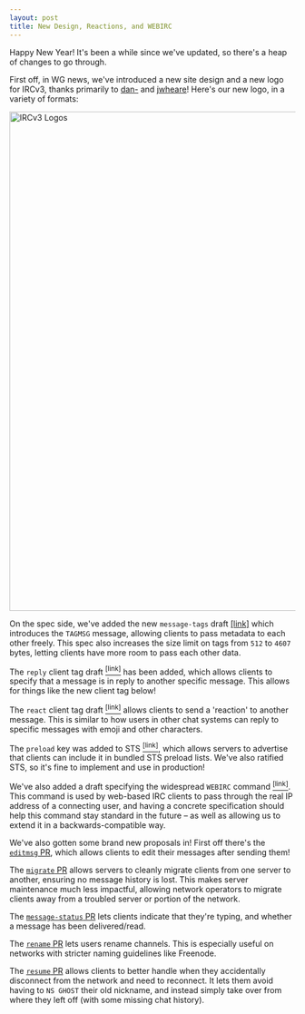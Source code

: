 ```yaml
---
layout: post
title: New Design, Reactions, and WEBIRC
---
```

Happy New Year! It's been a while since we've updated, so there's a heap of changes to go through.

First off, in WG news, we've introduced a new site design and a new logo for IRCv3, thanks primarily to [dan-](https://github.com/danieloaks/) and [jwheare](https://github.com/jwheare)! Here's our new logo, in a variety of formats:

<img style="max-width: 100%; width: 55rem; margin: 0 auto; display: block" alt="IRCv3 Logos" src="http://ircv3.net/img/logo-versions.svg">

On the spec side, we've added the new `message-tags` draft [<link>[link]</sup>](https://ircv3.net/specs/core/message-tags-3.3.html) which introduces the `TAGMSG` message, allowing clients to pass metadata to each other freely. This spec also increases the size limit on tags from `512` to `4607` bytes, letting clients have more room to pass each other data.

The `reply` client tag draft [<sup>[link]</sup>](https://ircv3.net/specs/client-tags/reply.html) has been added, which allows clients to specify that a message is in reply to another specific message. This allows for things like the new client tag below!

The `react` client tag draft [<sup>[link]</sup>](https://ircv3.net/specs/client-tags/react.html) allows clients to send a 'reaction' to another message. This is similar to how users in other chat systems can reply to specific messages with emoji and other characters.

The `preload` key was added to STS [<sup>[link]</sup>](https://ircv3.net/specs/extensions/sts.html#the-preload-key), which allows servers to advertise that clients can include it in bundled STS preload lists. We've also ratified STS, so it's fine to implement and use in production!

We've also added a draft specifying the widespread `WEBIRC` command [<sup>[link]</sup>](https://ircv3.net/specs/extensions/webirc.html). This command is used by web-based IRC clients to pass through the real IP address of a connecting user, and having a concrete specification should help this command stay standard in the future – as well as allowing us to extend it in a backwards-compatible way.

We've also gotten some brand new proposals in! First off there's the [`editmsg` PR](https://github.com/ircv3/ircv3-specifications/pull/304), which allows clients to edit their messages after sending them!

The [`migrate` PR](https://github.com/ircv3/ircv3-specifications/pull/330) allows servers to cleanly migrate clients from one server to another, ensuring no message history is lost. This makes server maintenance much less impactful, allowing network operators to migrate clients away from a troubled server or portion of the network.

The [`message-status` PR](https://github.com/ircv3/ircv3-specifications/pull/319) lets clients indicate that they're typing, and whether a message has been delivered/read.

The [`rename` PR](https://github.com/ircv3/ircv3-specifications/pull/308) lets users rename channels. This is especially useful on networks with stricter naming guidelines like Freenode.

The [`resume` PR](https://github.com/ircv3/ircv3-specifications/pull/306) allows clients to better handle when they accidentally disconnect from the network and need to reconnect. It lets them avoid having to `NS GHOST` their old nickname, and instead simply take over from where they left off (with some missing chat history).

